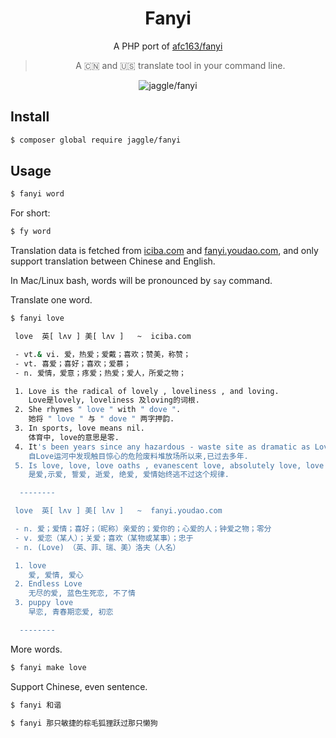 <div align="center">

# Fanyi

A PHP port of [afc163/fanyi](https://github.com/afc163/fanyi)

> A 🇨🇳 and 🇺🇸 translate tool in your command line.

![jaggle/fanyi](https://i.loli.net/2019/12/05/XkxtKRfSJumsIUQ.png)

</div>

## Install

```bash
$ composer global require jaggle/fanyi
```

## Usage

```bash
$ fanyi word
```

For short:

```bash
$ fy word
```

Translation data is fetched from [iciba.com](http://iciba.com) and [fanyi.youdao.com](http://fanyi.youdao.com), and only support translation between Chinese and English.

In Mac/Linux bash, words will be pronounced by `say` command.

Translate one word.

```bash
$ fanyi love
```

```bash
 love  英[ lʌv ] 美[ lʌv ]   ~  iciba.com

 - vt.& vi. 爱，热爱；爱戴；喜欢；赞美，称赞；
 - vt. 喜爱；喜好；喜欢；爱慕；
 - n. 爱情，爱意；疼爱；热爱；爱人，所爱之物；

 1. Love is the radical of lovely , loveliness , and loving.
    Love是lovely, loveliness 及loving的词根.
 2. She rhymes " love " with " dove ".
    她将 " love " 与 " dove " 两字押韵.
 3. In sports, love means nil.
    体育中, love的意思是零.
 4. It's been years since any hazardous - waste site as dramatic as Love Canal has been discovered.
    自Love运河中发现触目惊心的危险废料堆放场所以来,已过去多年.
 5. Is love, love, love oaths , evanescent love, absolutely love, love always can not escape this rule.
    是爱,示爱, 誓爱, 逝爱, 绝爱, 爱情始终逃不过这个规律.

  --------

 love  英[ lʌv ] 美[ lʌv ]   ~  fanyi.youdao.com

 - n. 爱；爱情；喜好；（昵称）亲爱的；爱你的；心爱的人；钟爱之物；零分
 - v. 爱恋（某人）；关爱；喜欢（某物或某事）；忠于
 - n. (Love) （英、菲、瑞、美）洛夫（人名）

 1. love
    爱, 爱情, 爱心
 2. Endless Love
    无尽的爱, 蓝色生死恋, 不了情
 3. puppy love
    早恋, 青春期恋爱, 初恋

  --------
```

More words.

```bash
$ fanyi make love
```

Support Chinese, even sentence.

```bash
$ fanyi 和谐
```

```bash
$ fanyi 那只敏捷的棕毛狐狸跃过那只懒狗
```
